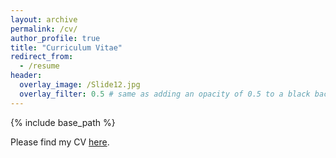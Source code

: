 ```yaml
---
layout: archive
permalink: /cv/
author_profile: true
title: "Curriculum Vitae"
redirect_from:
  - /resume
header:
  overlay_image: /Slide12.jpg
  overlay_filter: 0.5 # same as adding an opacity of 0.5 to a black background
---
```


{% include base_path %}


Please find my CV [here](../files/BrioschiCV_August2025.pdf).


